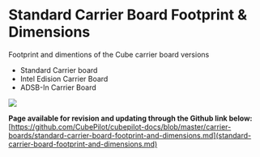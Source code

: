 # Standard Carrier Board Footprint & Dimensions

Footprint and dimentions of the Cube carrier board versions

* Standard Carrier board
* Intel Edision Carrier Board
* ADSB-In Carrier Board

![](../.gitbook/assets/standard-carrier-board-dimentions.png)

**Page available for revision and updating through the Github link below:**\
[https://github.com/CubePilot/cubepilot-docs/blob/master/carrier-boards/standard-carrier-board-footprint-and-dimensions.md](standard-carrier-board-footprint-and-dimensions.md)
